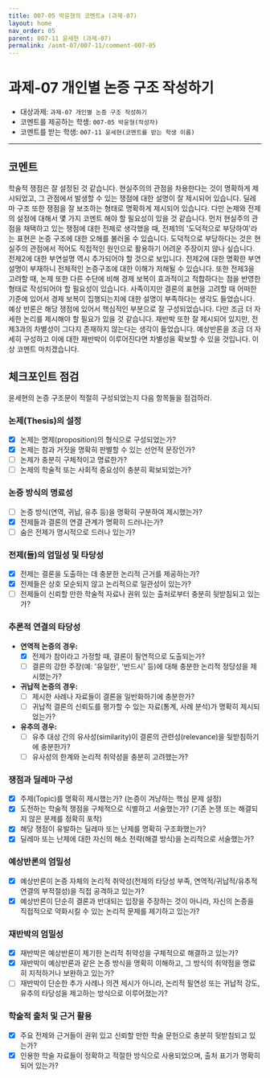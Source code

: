 ```yaml
---
title: 007-05 박윤형의 코멘트a (과제-07) 
layout: home
nav_order: 05
parent: 007-11 윤세현 (과제-07)
permalink: /asmt-07/007-11/comment-007-05
---
```


# 과제-07 개인별 논증 구조 작성하기

- 대상과제: `과제-07 개인별 논증 구조 작성하기`
- 코멘트를 제공하는 학생: `007-05 박윤형(작성자)` 
- 코멘트를 받는 학생: `007-11 윤세현(코멘트를 받는 학생 이름)` 

---

## 코멘트

학술적 쟁점은 잘 설정된 것 같습니다. 현실주의의 관점을 차용한다는 것이 명확하게 제시되었고, 그 관점에서 발생할 수 있는 쟁점에 대한 설명이 잘 제시되어 있습니다. 딜레마 구조 또한 쟁점을 잘 보조하는 형태로 명확하게 제시되어 있습니다.
다만 논제와 전제의 설정에 대해서 몇 가지 코멘트 해야 할 필요성이 있을 것 같습니다. 
먼저 현실주의 관점을 채택하고 있는 쟁점에 대한 전제로 생각했을 때, 전제1의 '도덕적으로 부당하여'라는 표현은 논증 구조에 대한 오해를 불러올 수 있습니다. 도덕적으로 부당하다는 것은 현실주의 관점에서 적어도 직접적인 원인으로 활용하기 어려운 주장이지 않나 싶습니다. 
전제2에 대한 부연설명 역시 추가되어야 할 것으로 보입니다. 전제2에 대한 명확한 부연설명이 부재하니 전체적인 논증구조에 대한 이해가 저해될 수 있습니다. 
또한 전제3을 고려할 때, 논제 또한 다른 수단에 비해 경제 보복이 효과적이고 적합하다는 점을 반영한 형태로 작성되어야 할 필요성이 있습니다. 사족이지만 결론의 표현을 고려할 때 어떠한 기준에 있어서 경제 보복이 집행되는지에 대한 설명이 부족하다는 생각도 들었습니다.
예상 반론은 해당 쟁점에 있어서 핵심적인 부분으로 잘 구성되었습니다. 다만 조금 더 자세한 논리를 제시해야 할 필요가 있을 것 같습니다.
재반박 또한 잘 제시되어 있지만, 전제3과의 차별성이 그다지 존재하지 않는다는 생각이 들었습니다. 예상반론을 조금 더 자세히 구성하고 이에 대한 재반박이 이루어진다면 차별성을 확보할 수 있을 것입니다.
이상 코멘트 마치겠습니다.


## 체크포인트 점검

윤세현의 논증 구조문이 적절히 구성되었는지 다음 항목들을 점검하라.

### **논제(Thesis)의 설정**
- [x] 논제는 명제(proposition)의 형식으로 구성되었는가?
- [x] 논제는 참과 거짓을 명확히 판별할 수 있는 선언적 문장인가?
- [ ] 논제가 충분히 구체적이고 명료한가?
- [ ] 논제의 학술적 또는 사회적 중요성이 충분히 확보되었는가?

### **논증 방식의 명료성**
- [ ] 논증 방식(연역, 귀납, 유추 등)을 명확히 구분하여 제시했는가?
- [x] 전제들과 결론의 연결 관계가 명확히 드러나는가?
- [ ] 숨은 전제가 명시적으로 드러나 있는가?

### **전제(들)의 엄밀성 및 타당성**
- [x] 전제는 결론을 도출하는 데 충분한 논리적 근거를 제공하는가?
- [x] 전제들은 상호 모순되지 않고 논리적으로 일관성이 있는가?
- [ ] 전제들이 신뢰할 만한 학술적 자료나 권위 있는 출처로부터 충분히 뒷받침되고 있는가?

### **추론적 연결의 타당성**
- **연역적 논증의 경우:**
  - [x] 전제가 참이라고 가정할 때, 결론이 필연적으로 도출되는가?
  - [ ] 결론의 강한 주장(예: '유일한', '반드시' 등)에 대해 충분한 논리적 정당성을 제시했는가?

- **귀납적 논증의 경우:**
  - [ ] 제시한 사례나 자료들이 결론을 일반화하기에 충분한가?
  - [ ] 귀납적 결론의 신뢰도를 평가할 수 있는 자료(통계, 사례 분석)가 명확히 제시되었는가?

- **유추의 경우:**
  - [ ] 유추 대상 간의 유사성(similarity)이 결론의 관련성(relevance)을 뒷받침하기에 충분한가?
  - [ ] 유사성의 한계와 논리적 취약성을 충분히 고려했는가?

### **쟁점과 딜레마 구성**
- [x] 주제(Topic)를 명확히 제시했는가? (논증이 겨냥하는 핵심 문제 설정)
- [x] 도전하는 학술적 쟁점을 구체적으로 식별하고 서술했는가? (기존 논쟁 또는 해결되지 않은 문제를 정확히 포착)
- [x] 해당 쟁점이 유발하는 딜레마 또는 난제를 명확히 구조화했는가?
- [x] 딜레마 또는 난제에 대한 자신의 해소 전략(해결 방식)을 논리적으로 서술했는가?

### **예상반론의 엄밀성**
- [x] 예상반론이 논증 자체의 논리적 취약성(전제의 타당성 부족, 연역적/귀납적/유추적 연결의 부적절성)을 직접 공격하고 있는가?
- [x] 예상반론이 단순히 결론과 반대되는 입장을 주장하는 것이 아니라, 자신의 논증을 직접적으로 약화시킬 수 있는 논리적 문제를 제기하고 있는가?

### **재반박의 엄밀성**
- [x] 재반박은 예상반론이 제기한 논리적 취약성을 구체적으로 해결하고 있는가?
- [x] 재반박이 예상반론과 같은 논증 방식을 명확히 이해하고, 그 방식의 취약점을 명료히 지적하거나 보완하고 있는가?
- [ ] 재반박이 단순한 추가 사례나 의견 제시가 아니라, 논리적 필연성 또는 귀납적 강도, 유추의 타당성을 제고하는 방식으로 이루어졌는가?

### **학술적 출처 및 근거 활용**
- [x] 주요 전제와 근거들이 권위 있고 신뢰할 만한 학술 문헌으로 충분히 뒷받침되고 있는가?
- [x] 인용한 학술 자료들이 정확하고 적절한 방식으로 사용되었으며, 출처 표기가 명확히 되어 있는가?
